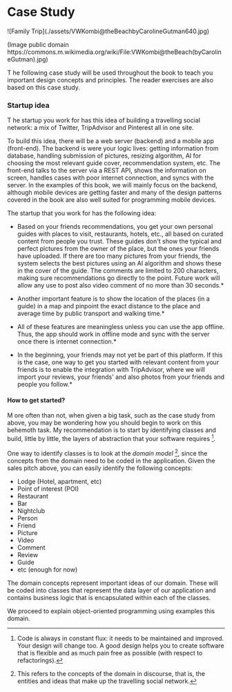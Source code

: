 # Case Study

<div class="figure">
![Family Trip](./assets/VWKombi@theBeachbyCarolineGutman640.jpg)
<p>
(Image public domain https://commons.m.wikimedia.org/wiki/File:VWKombi@theBeach(byCarolineGutman).jpg)
</p>
</div>

<span class="firstcharacter">T</span> he following case study will be used throughout the book to teach you important design concepts and principles. The reader exercises are also based on this case study.

### Startup idea

<span class="firstcharacter">T</span> he startup you work for has this idea of building a travelling social network: a mix of Twitter, TripAdvisor and Pinterest all in one site.

To build this idea, there will be a web server (backend) and a  mobile app (front-end). The backend is were your logic lives: getting information from database, handling submission of pictures, resizing algorithm, AI for choosing the most relevant guide cover, recommendation system, etc. The front-end talks to the server via a REST API, shows the information on screen, handles cases with poor internet connection, and syncs with the server. In the examples of this book, we will mainly focus on the backend, although mobile devices are getting faster and many of the design patterns covered in the book are also well suited for programming mobile devices.

The startup that you work for has the following idea:

* Based on your friends recommendations, you get your own personal guides with places to visit, restaurants, hotels, etc., all based on curated content from people you trust. These guides don't show the typical and perfect pictures from the owner of the place, but the ones your friends have uploaded. If there are too many pictures from your friends, the system selects the best pictures using an AI algorithm and shows these in the cover of the guide. The comments are limited to 200 characters, making sure recommendations go directly to the point. Future work will allow any use to post also video comment of no more than 30 seconds.*

* Another important feature is to show the location of the places (in a guide) in a map and pinpoint the exact distance to the place and average time by public transport and walking time.*

* All of these features are meaningless unless you can use the app offline. Thus, the app should work in offline mode and sync with the server once there is internet connection.*

* In the beginning, your friends may not yet be part of this platform. If this is the case, one way to get you started with relevant content from your friends is to enable the integration with TripAdvisor, where we will import your reviews, your friends' and also photos from your friends and people you follow.*

<!--
Another idea is a publishing site that sells book chapters and whole books. As a user, you can buy a few chapters to see whether the story is interesting and stop reading if you don't find it appealing. Have you ever thought about introductory books from which you know most of the content except one chapter or two. With this platform, you can buy those individual chapters alone and focus on your needs. Start learning smart!

Your team uses an agile methodology, *Scrum*, and there are post-it everywhere with the list of functional features (we will go through the list of non-functional later on).

![](/assets/Scrum_task_board.jpg)
(Image taken by Logan Ingalls, [source](https://commons.m.wikimedia.org/wiki/File:Scrum_task_board.jpg#mw-jump-to-license) )

-->

#### **How to get started?**

<span class="firstcharacter">M</span> ore often than not, when given a big task, such as the case study from above, you may be wondering how you should begin to work on this behemoth task. My recommendation is to start by identifying classes and build, little by little, the layers of abstraction that your software requires [^1].

One way to identify classes is to look at the *domain model* [^2], since the concepts from the domain need to be coded in the application. Given the sales pitch above, you can easily identify the following concepts:

- Lodge (Hotel, apartment, etc)
- Point of interest (POI)
- Restaurant
- Bar
- Nightclub
- Person
- Friend
- Picture
- Video
- Comment
- Review
- Guide
- etc (enough for now)

The domain concepts represent important ideas of our domain. These will be coded into classes that represent the data layer of our application and contains business logic that is encapsulated within each of the classes.

We proceed to explain object-oriented programming using examples this domain.

[^1]: Code is always in constant flux: it needs to be maintained and improved. Your design will change too. A good design helps you to create software that is flexible and as much pain free as possible (with respect to refactorings).

[^2]: This refers to the concepts of the domain in discourse, that is, the entities and ideas that make up the travelling social network.
